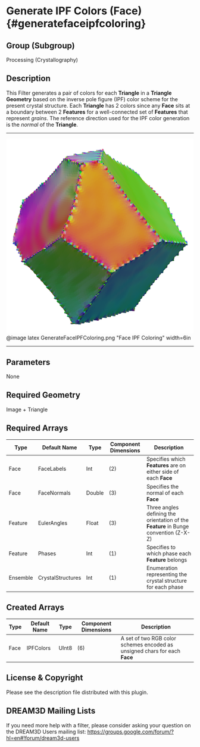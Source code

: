 Generate IPF Colors (Face) {#generatefaceipfcoloring}
============

## Group (Subgroup) ##
Processing (Crystallography)

## Description ##
This Filter generates a pair of colors for each **Triangle** in a **Triangle Geometry** based on the inverse pole figure (IPF) color scheme for the present crystal structure. Each **Triangle** has 2 colors since any **Face** sits at a boundary between 2 **Features** for a well-connected set of **Features** that represent _grains_. The reference direction used for the IPF color generation is the _normal_ of the **Triangle**.

------------

![Face IPF Coloring](GenerateFaceIPFColoring.png)
@image latex GenerateFaceIPFColoring.png "Face IPF Coloring" width=6in

------------

## Parameters ##
None

## Required Geometry ##
Image + Triangle

## Required Arrays ##
| Type | Default Name | Type | Component Dimensions | Description |
|------|--------------|-------------|---------|-----|
| Face | FaceLabels | Int | (2) | Specifies which **Features** are on either side of each **Face** |
| Face | FaceNormals | Double | (3) | Specifies the normal of each **Face** |
| Feature | EulerAngles | Float | (3) | Three angles defining the orientation of the **Feature** in Bunge convention (Z-X-Z) |
| Feature | Phases | Int | (1) | Specifies to which phase each **Feature** belongs |
| Ensemble | CrystalStructures | Int | (1) | Enumeration representing the crystal structure for each phase |

## Created Arrays ##
| Type | Default Name | Type | Component Dimensions | Description |
|------|--------------|-------------|---------|-----|
| Face | IPFColors | UInt8 | (6) | A set of two RGB color schemes encoded as unsigned chars for each **Face** |


## License & Copyright ##

Please see the description file distributed with this plugin.

## DREAM3D Mailing Lists ##

If you need more help with a filter, please consider asking your question on the DREAM3D Users mailing list:
https://groups.google.com/forum/?hl=en#!forum/dream3d-users


